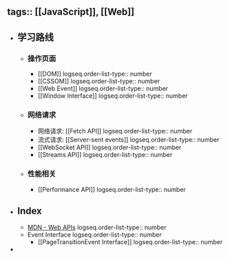 tags:: [[JavaScript]], [[Web]] 
---

- ## 学习路线
	- ### 操作页面
		- [[DOM]]
		  logseq.order-list-type:: number
		- [[CSSOM]]
		  logseq.order-list-type:: number
		- [[Web Event]]
		  logseq.order-list-type:: number
		- [[Window Interface]]
		  logseq.order-list-type:: number
	- ### 网络请求
		- 网络请求: [[Fetch API]]
		  logseq.order-list-type:: number
		- 流式请求: [[Server-sent events]]
		  logseq.order-list-type:: number
		- [[WebSocket API]]
		  logseq.order-list-type:: number
		- [[Streams API]]
		  logseq.order-list-type:: number
	- ### 性能相关
		- [[Performance API]]
		  logseq.order-list-type:: number
- ## Index
	- [MDN - Web APIs](https://developer.mozilla.org/en-US/docs/Web/API)
	  logseq.order-list-type:: number
	- Event Interface
	  logseq.order-list-type:: number
		- [[PageTransitionEvent Interface]]
		  logseq.order-list-type:: number
-